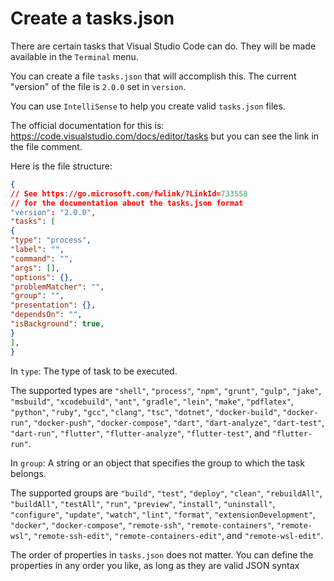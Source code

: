 # Create a tasks.json

There are certain tasks that Visual Studio Code can do.  They will be made available in the `Terminal` menu.

You can create a file `tasks.json` that will accomplish this.  The current "version" of the file is `2.0.0` set in `version`.

You can use `IntelliSense` to help you create valid `tasks.json` files.

The official documentation for this is: <https://code.visualstudio.com/docs/editor/tasks> but you can see the link in the file comment.

Here is the file structure:

 ```json
 {
 // See https://go.microsoft.com/fwlink/?LinkId=733558
 // for the documentation about the tasks.json format
 "version": "2.0.0",
 "tasks": [
 {
 "type": "process",
 "label": "",
 "command": "",
 "args": [],
 "options": {},
 "problemMatcher": "",
 "group": "",
 "presentation": {},
 "dependsOn": "",
 "isBackground": true,
 }
 ],
 }
 ```

In `type`: The type of task to be executed.

The supported types are `"shell"`, `"process"`, `"npm"`, `"grunt"`, `"gulp"`, `"jake"`, `"msbuild"`, `"xcodebuild"`, `"ant"`, `"gradle"`, `"lein"`, `"make"`, `"pdflatex"`, `"python"`, `"ruby"`, `"gcc"`, `"clang"`, `"tsc"`, `"dotnet"`, `"docker-build"`, `"docker-run"`, `"docker-push"`, `"docker-compose"`, `"dart"`, `"dart-analyze"`, `"dart-test"`, `"dart-run"`, `"flutter"`, `"flutter-analyze"`, `"flutter-test"`, and `"flutter-run"`.

In `group`: A string or an object that specifies the group to which the task belongs.

The supported groups are `"build"`, `"test"`, `"deploy"`, `"clean"`, `"rebuildAll"`, `"buildAll"`, `"testAll"`, `"run"`, `"preview"`, `"install"`, `"uninstall"`, `"configure"`, `"update"`, `"watch"`, `"lint"`, `"format"`, `"extensionDevelopment"`, `"docker"`, `"docker-compose"`, `"remote-ssh"`, `"remote-containers"`, `"remote-wsl"`, `"remote-ssh-edit"`, `"remote-containers-edit"`, and `"remote-wsl-edit"`.

The order of properties in `tasks.json` does not matter. You can define the properties in any order you like, as long as they are valid JSON syntax
